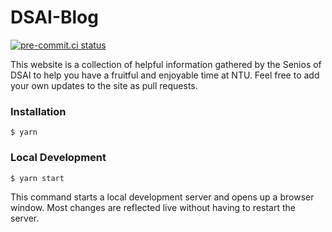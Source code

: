 # DSAI-Blog

[![pre-commit.ci status](https://results.pre-commit.ci/badge/github/NTU-DSAI/DSAI-Blog/master.svg)](https://results.pre-commit.ci/latest/github/NTU-DSAI/DSAI-Blog/master)

This website is a collection of helpful information gathered by the Senios of DSAI to help you have a fruitful and enjoyable time at NTU. Feel free to add your own updates to the site as pull requests.

### Installation

```
$ yarn
```

### Local Development

```
$ yarn start
```

This command starts a local development server and opens up a browser window. Most changes are reflected live without having to restart the server.
